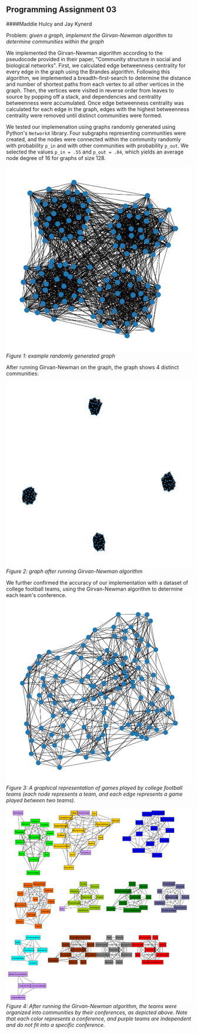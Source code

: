 ## Programming Assignment 03
####Maddie Hulcy and Jay Kynerd

Problem: _given a graph, implement the Girvan-Newman algorithm to determine communities within the graph_

We implemented the Girvan-Newman algorithm according to the pseudocode provided in their paper, “Community structure in social and biological networks".
First, we calculated edge betweenness centrality for every edge in the graph using the Brandes algorithm. Following this algorithm, we implemented a breadth-first-search to determine the distance and number of shortest paths from each vertex to all other vertices in the graph. Then, the vertices were visited in reverse order from leaves to source by popping off a stack, and dependencies and centrality betweenness were accumulated.
Once edge betweenness centrality was calculated for each edge in the graph, edges with the highest betweenness centrality were removed until distinct communities were formed. 

We tested our implemenation using graphs randomly generated using Python's `NetworkX` library. Four subgraphs representing communities were created, and the nodes were connected within the community randomly with probability `p_in` and with other communities with probability `p_out`. We selected the values `p_in = .55` and `p_out = .04`, which yields an average node degree of 16 for graphs of size 128. 

![](input/before.png)
_Figure 1: example randomly generated graph_

After running Girvan-Newman on the graph, the graph shows 4 distinct communities:

![](output/output.png)
_Figure 2: graph after running Girvan-Newman algorithm_


We further confirmed the accuracy of our implementation with a dataset of college football teams, using the Girvan-Newman algorithm to determine each team's conference.
![](input/football_before.png)
_Figure 3: A graphical representation of games played by college football teams (each node represents a team, and each edge represents a game played between two teams)._

![](output/football_after.png)
_Figure 4: After running the Girvan-Newman algorithm, the teams were organized into communities by their conferences, as depicted above. Note that each color represents a conference, and purple teams are independent and do not fit into a specific conference._


